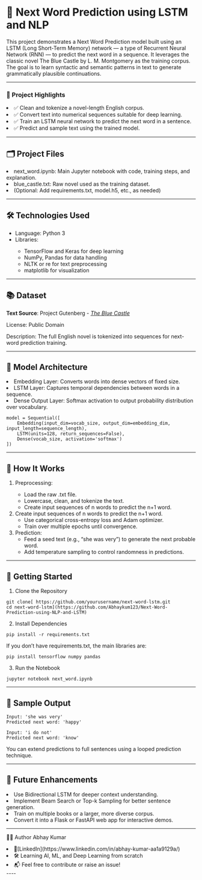 # 🧠 Next Word Prediction using LSTM and NLP
This project demonstrates a Next Word Prediction model built using an LSTM (Long Short-Term Memory) network — a type of Recurrent Neural Network (RNN) — to predict the next word in a sequence. It leverages the classic novel The Blue Castle by L. M. Montgomery as the training corpus. The goal is to learn syntactic and semantic patterns in text to generate grammatically plausible continuations.

--- 

### 📌 Project Highlights
<li>
  ✅ Clean and tokenize a novel-length English corpus.
</li>
<li>✅ Convert text into numerical sequences suitable for deep learning.
</li>
<li>✅ Train an LSTM neural network to predict the next word in a sentence.
</li>
<li>✅ Predict and sample text using the trained model.
</li>

---
## 🗂️ Project Files
<li>next_word.ipynb: Main Jupyter notebook with code, training steps, and explanation.
</li>
<li>blue_castle.txt: Raw novel used as the training dataset.
</li>
<li>(Optional: Add requirements.txt, model.h5, etc., as needed)
</li>

---

## 🛠️ Technologies Used
<ul>
<li>Language: Python 3
</li>
  <li>Libraries:
  </li>
  <ul>
    <li>TensorFlow and Keras for deep learning
</li>
<li>NumPy, Pandas for data handling
</li>
  <LI>NLTK or re for text preprocessing
</LI>
  <li>matplotlib for visualization
</li>
  </ul>
</ul>

---
## 📚 Dataset
**Text Source**: Project Gutenberg - [*The Blue Castle*](https://www.gutenberg.org/ebooks/67979)


License: Public Domain

Description: The full English novel is tokenized into sequences for next-word prediction training.

---
## 🧠 Model Architecture
<li>Embedding Layer: Converts words into dense vectors of fixed size.
</li>
<li>LSTM Layer: Captures temporal dependencies between words in a sequence.
</li>
<li>Dense Output Layer: Softmax activation to output probability distribution over vocabulary.
</li>

```
model = Sequential([
    Embedding(input_dim=vocab_size, output_dim=embedding_dim, input_length=sequence_length),
    LSTM(units=128, return_sequences=False),
    Dense(vocab_size, activation='softmax')
])
```
---
## 🧪 How It Works
<ol>
  <li>
  Preprocessing:  
  </li>
<ul>
  <li>Load the raw .txt file.
</li>
  <li>Lowercase, clean, and tokenize the text.
</li>
  <li>
    Create input sequences of n words to predict the n+1 word.

  </li>
</ul>
<li>
  Create input sequences of n words to predict the n+1 word.
  <ul>
    <li>Use categorical cross-entropy loss and Adam optimizer.</li>
    <li>Train over multiple epochs until convergence.</li>
  </ul>
</li>
<li>Prediction:
<ul>
  <li>Feed a seed text (e.g., “she was very”) to generate the next probable word.
  </li>
  <li>Add temperature sampling to control randomness in predictions.
  </li>
</ul>
</li>
</ol>

---
## 🚀 Getting Started
1. Clone the Repository
```
git clone[ https://github.com/yourusername/next-word-lstm.git
cd next-word-lstm](https://github.com/Abhaykum123/Next-Word-Prediction-using-NLP-and-LSTM)
```
2. Install Dependencies
```
pip install -r requirements.txt
```
If you don’t have requirements.txt, the main libraries are:
```
pip install tensorflow numpy pandas
```
3. Run the Notebook
```
jupyter notebook next_word.ipynb
```

---
## 🎯 Sample Output
```
Input: 'she was very'
Predicted next word: 'happy'

Input: 'i do not'
Predicted next word: 'know'
```
You can extend predictions to full sentences using a looped prediction technique.

---
## 🔄 Future Enhancements
<li>
 Use Bidirectional LSTM for deeper context understanding.
</li>
<li> Implement Beam Search or Top-k Sampling for better sentence generation.
</li>
<li> Train on multiple books or a larger, more diverse corpus.
</li>
<li> Convert it into a Flask or FastAPI web app for interactive demos.
</li>

---
🙋‍♂️ Author
Abhay Kumar
<li> 🔗[LinkedIn](https://www.linkedin.com/in/abhay-kumar-aa1a9129a/)
</li>
<li>🛠️ Learning AI, ML, and Deep Learning from scratch
</li>
<li>📬 Feel free to contribute or raise an issue!
</li>
----
